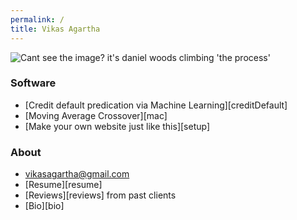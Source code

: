 ```yaml
---
permalink: /
title: Vikas Agartha
---
```

![Cant see the image? it's daniel woods climbing 'the process'](https://www.outsideonline.com/sites/default/files/styles/full-page/public/2017/09/06/daniel-woods-the-process-v16_h.jpg?itok=zCyaftUG)

### Software
* [Credit default predication via Machine Learning][creditDefault]
* [Moving Average Crossover][mac]
* [Make your own website just like this][setup]

### About
* vikasagartha@gmail.com
* [Resume][resume]
* [Reviews][reviews] from past clients
* [Bio][bio]
